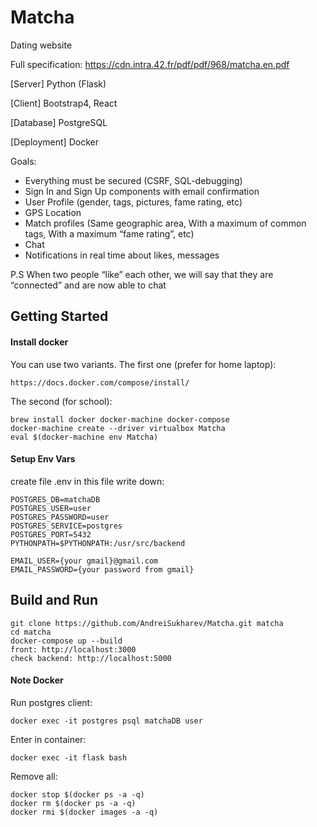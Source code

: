 # Matcha
Dating website

Full specification: https://cdn.intra.42.fr/pdf/pdf/968/matcha.en.pdf

[Server] Python (Flask)

[Client] Bootstrap4, React

[Database] PostgreSQL

[Deployment] Docker

Goals:

- Everything must be secured (CSRF, SQL-debugging)
- Sign In and Sign Up components with email confirmation
- User Profile (gender, tags, pictures, fame rating, etc)
- GPS Location
- Match profiles (Same geographic area, With a maximum of common tags, With a maximum “fame rating”, etc)
- Chat
- Notifications in real time about likes, messages

P.S  When two people “like” each other, we will say that they are “connected” and are now able to chat
## Getting Started

#### Install docker

You can use two variants.
The first one (prefer for home laptop):
```
https://docs.docker.com/compose/install/
```
The second (for school):
```
brew install docker docker-machine docker-compose
docker-machine create --driver virtualbox Matcha
eval $(docker-machine env Matcha)
```

#### Setup Env Vars
create file .env in this file write down:

```
POSTGRES_DB=matchaDB
POSTGRES_USER=user
POSTGRES_PASSWORD=user
POSTGRES_SERVICE=postgres
POSTGRES_PORT=5432
PYTHONPATH=$PYTHONPATH:/usr/src/backend

EMAIL_USER={your gmail}@gmail.com
EMAIL_PASSWORD={your password from gmail}
```

## Build and Run

```
git clone https://github.com/AndreiSukharev/Matcha.git matcha
cd matcha
docker-compose up --build
front: http://localhost:3000
check backend: http://localhost:5000
```

#### Note Docker

Run postgres client:

```
docker exec -it postgres psql matchaDB user
```
Enter in container:
```
docker exec -it flask bash
```
Remove all:
```
docker stop $(docker ps -a -q)
docker rm $(docker ps -a -q)
docker rmi $(docker images -a -q)
```

